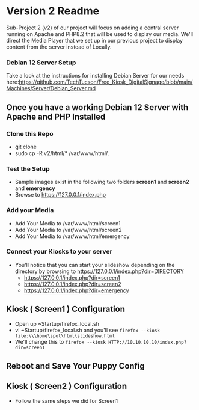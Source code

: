 # Version 2 Readme
Sub-Project 2 (v2) of our project will focus on adding a central server running on Apache and PHP8.2 that will be used to display our media. We'll direct the Media Player that we set up in our previous project to display content from the server instead of Locally. 

### Debian 12 Server Setup
Take a look at the instructions for installing Debian Server for our needs here:https://github.com/TechTucson/Free_Kiosk_DigitalSignage/blob/main/Machines/Server/Debian_Server.md 

## Once you have a working Debian 12 Server with Apache and PHP Installed

### Clone this Repo
- git clone
- sudo cp -R v2/html/* /var/www/html/.
  
### Test the Setup
- Sample images exist in the following two folders **screen1** and **screen2** and **emergency**
- Browse to https://127.0.0.1/index.php



### Add your Media
- Add Your Media to /var/www/html/screen1
- Add Your Media to /var/www/html/screen2
- Add Your Media to /var/www/html/emergency

### Connect your Kiosks to your server
- You'll notice that you can start your slideshow depending on the directory by browsing to https://127.0.0.1/index.php?dir=DIRECTORY
  - https://127.0.0.1/index.php?dir=screen1
  - https://127.0.0.1/index.php?dir=screen2
  - https://127.0.0.1/index.php?dir=emergency
 
## Kiosk ( Screen1 ) Configuration
- Open up ~Startup/firefox_local.sh
- vi ~Startup/firefox_local.sh and you'll see
```firefox --kiosk file:\\\home\spot\html\slideshow.html ```
- We'll change this to
  ```firefox --kiosk HTTP://10.10.10.10/index.php?dir=screen1 ```
## Reboot and Save Your Puppy Config
## Kiosk ( Screen2 ) Configuration
- Follow the same steps we did for Screen1




